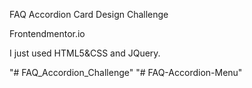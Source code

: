 FAQ Accordion Card Design Challenge 

Frontendmentor.io

I just used HTML5&CSS and JQuery.

"# FAQ_Accordion_Challenge" 
"# FAQ-Accordion-Menu" 
